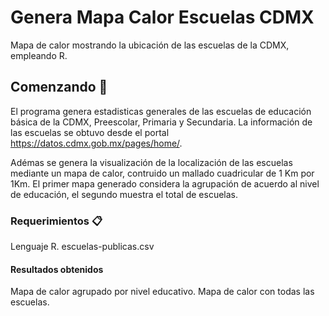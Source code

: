 # Genera Mapa Calor Escuelas CDMX
Mapa de calor mostrando la ubicación de las escuelas de la CDMX, empleando R. 

## Comenzando 🚀

El programa genera estadisticas generales de las escuelas de educación básica de la CDMX, Preescolar, Primaria y Secundaria. 
La información de las escuelas se obtuvo desde el portal https://datos.cdmx.gob.mx/pages/home/.

Adémas se genera la visualización de la localización de las escuelas mediante un mapa de calor, contruido un mallado cuadricular de 1 Km por 1Km. El primer mapa generado considera la agrupación de acuerdo al nivel de educación, el segundo muestra el total de escuelas. 

### Requerimientos 📋

Lenguaje R.
escuelas-publicas.csv

#### Resultados obtenidos

Mapa de calor agrupado por nivel educativo.
Mapa de calor con todas las escuelas.











